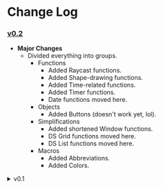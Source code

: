 # Change Log

### [v0.2](https://github.com/PoshoDev/PoshoLib/releases/tag/v0.2)

* **Major Changes**
  * Divided everything into groups.
    * Functions
      * Added Raycast functions.
      * Added Shape-drawing functions.
      * Added Time-related functions.
      * Added Timer functions.
      * Date functions moved here.
    * Objects
      * Added Buttons (doesn't work yet, lol).
    * Simplifications
      * Added shortened Window functions.
      * DS Grid functions moved here.
      * DS List functions moved here.
    * Macros
      * Added Abbreviations.
      * Added Colors.

<details>
<summary>v0.1</summary>

### [v0.1](https://github.com/PoshoDev/PoshoLib/releases/tag/v0.1)


- **Major Changes**
  - Added DS_Grid functions.
  - Added DS_List functions.
  - Added Dates functions.
</details>